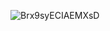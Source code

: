 ![Brx9syECIAEMXsD](https://github.com/user-attachments/assets/30a72471-e746-4408-8b53-94a02c76541f)
